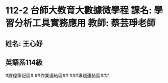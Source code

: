 112-2 台師大教育大數據微學程
課名: 學習分析工具實務應用
教師: 蔡芸琤老師
================
姓名: 王心妤
--------------
英語系114級
----------------

#課程筆記區#
##作業連結區##
###專題連結區###
